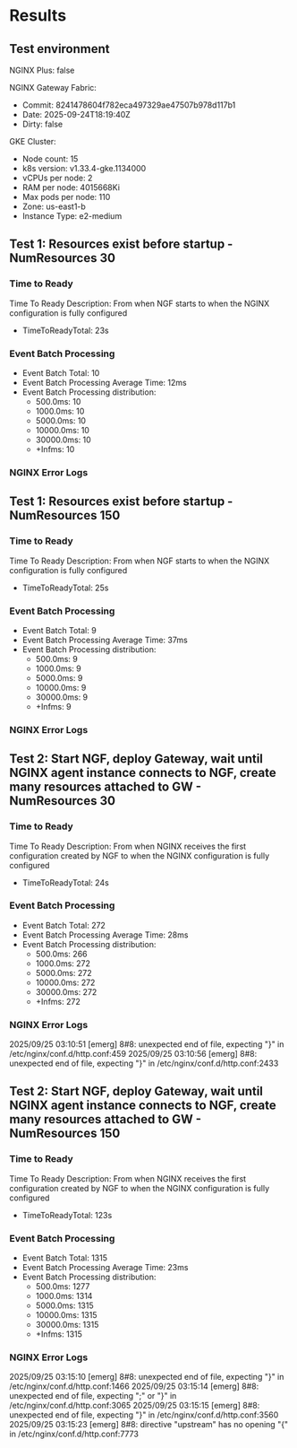 # Results

## Test environment

NGINX Plus: false

NGINX Gateway Fabric:

- Commit: 8241478604f782eca497329ae47507b978d117b1
- Date: 2025-09-24T18:19:40Z
- Dirty: false

GKE Cluster:

- Node count: 15
- k8s version: v1.33.4-gke.1134000
- vCPUs per node: 2
- RAM per node: 4015668Ki
- Max pods per node: 110
- Zone: us-east1-b
- Instance Type: e2-medium

## Test 1: Resources exist before startup - NumResources 30

### Time to Ready

Time To Ready Description: From when NGF starts to when the NGINX configuration is fully configured
- TimeToReadyTotal: 23s

### Event Batch Processing

- Event Batch Total: 10
- Event Batch Processing Average Time: 12ms
- Event Batch Processing distribution:
	- 500.0ms: 10
	- 1000.0ms: 10
	- 5000.0ms: 10
	- 10000.0ms: 10
	- 30000.0ms: 10
	- +Infms: 10

### NGINX Error Logs

## Test 1: Resources exist before startup - NumResources 150

### Time to Ready

Time To Ready Description: From when NGF starts to when the NGINX configuration is fully configured
- TimeToReadyTotal: 25s

### Event Batch Processing

- Event Batch Total: 9
- Event Batch Processing Average Time: 37ms
- Event Batch Processing distribution:
	- 500.0ms: 9
	- 1000.0ms: 9
	- 5000.0ms: 9
	- 10000.0ms: 9
	- 30000.0ms: 9
	- +Infms: 9

### NGINX Error Logs

## Test 2: Start NGF, deploy Gateway, wait until NGINX agent instance connects to NGF, create many resources attached to GW - NumResources 30

### Time to Ready

Time To Ready Description: From when NGINX receives the first configuration created by NGF to when the NGINX configuration is fully configured
- TimeToReadyTotal: 24s

### Event Batch Processing

- Event Batch Total: 272
- Event Batch Processing Average Time: 28ms
- Event Batch Processing distribution:
	- 500.0ms: 266
	- 1000.0ms: 272
	- 5000.0ms: 272
	- 10000.0ms: 272
	- 30000.0ms: 272
	- +Infms: 272

### NGINX Error Logs
2025/09/25 03:10:51 [emerg] 8#8: unexpected end of file, expecting "}" in /etc/nginx/conf.d/http.conf:459
2025/09/25 03:10:56 [emerg] 8#8: unexpected end of file, expecting "}" in /etc/nginx/conf.d/http.conf:2433

## Test 2: Start NGF, deploy Gateway, wait until NGINX agent instance connects to NGF, create many resources attached to GW - NumResources 150

### Time to Ready

Time To Ready Description: From when NGINX receives the first configuration created by NGF to when the NGINX configuration is fully configured
- TimeToReadyTotal: 123s

### Event Batch Processing

- Event Batch Total: 1315
- Event Batch Processing Average Time: 23ms
- Event Batch Processing distribution:
	- 500.0ms: 1277
	- 1000.0ms: 1314
	- 5000.0ms: 1315
	- 10000.0ms: 1315
	- 30000.0ms: 1315
	- +Infms: 1315

### NGINX Error Logs
2025/09/25 03:15:10 [emerg] 8#8: unexpected end of file, expecting "}" in /etc/nginx/conf.d/http.conf:1466
2025/09/25 03:15:14 [emerg] 8#8: unexpected end of file, expecting ";" or "}" in /etc/nginx/conf.d/http.conf:3065
2025/09/25 03:15:15 [emerg] 8#8: unexpected end of file, expecting "}" in /etc/nginx/conf.d/http.conf:3560
2025/09/25 03:15:23 [emerg] 8#8: directive "upstream" has no opening "{" in /etc/nginx/conf.d/http.conf:7773
